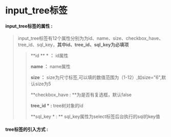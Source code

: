 # input\_tree**标签**

#### input\_tree**标签的属性 :**

> input\_tree标签有12个属性分别为为id、name、size、checkbox\_have、tree\_id、sql\_key，**其中id、tree\_id、sql\_key为必填项**
>
> > **id ** \* **：** id属性
> >
> > **name ：** name属性
> >
> > **size ：** size为尺寸标签,可以填的数值范围为（1-12）,如size="6",默认size为5
> >
> > **checkbox\_have : **为是否有复选框，默认false
> >
> > **tree\_id \* :** tree树对象的id
> >
> > **sql\_key \* : ** sql\_key属性为select标签后台执行的sql的key值

#### tree标签的引入方式 :



